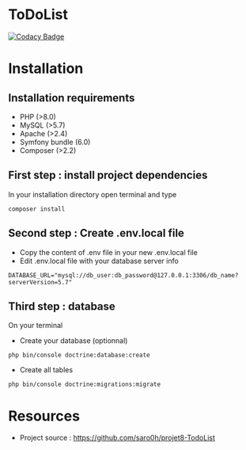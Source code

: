 ToDoList
========

[![Codacy Badge](https://app.codacy.com/project/badge/Grade/0705cbd0e97342418b53262cbf996320)](https://www.codacy.com/gh/Monsapps/TodoList/dashboard?utm_source=github.com&amp;utm_medium=referral&amp;utm_content=Monsapps/TodoList&amp;utm_campaign=Badge_Grade)

# Installation

## Installation requirements

*   PHP (>8.0)
*   MySQL (>5.7)
*   Apache (>2.4)
*   Symfony bundle (6.0)
*   Composer (>2.2)

## First step : install project dependencies

In your installation directory open terminal and type
```text
composer install
```

## Second step : Create .env.local file

*   Copy the content of .env file in your new .env.local file
*   Edit .env.local file with your database server info
```text
DATABASE_URL="mysql://db_user:db_password@127.0.0.1:3306/db_name?serverVersion=5.7"
```

## Third step : database

On your terminal
*   Create your database (optionnal)
```text
php bin/console doctrine:database:create
```
*   Create all tables
```text
php bin/console doctrine:migrations:migrate
```

# Resources

*   Project source : https://github.com/saro0h/projet8-TodoList
